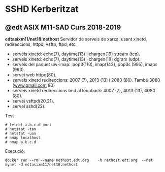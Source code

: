 # SSHD Kerberitzat
## @edt ASIX M11-SAD Curs 2018-2019

**edtasixm11/net18:nethost** Servidor de serveis de xarxa, usant xinetd, redireccions, httpd, 
  vsftp, ftpd, etc


 * serveis xinetd: echo(7), daytime(13) i chargen(19) stream (tcp).
 * serveis xinetd: echo(7), daytime(13) i chargen(19) dgram (udp).
 * serveis del paquet uw-imap: ipop3(110), imap(143), pop3s (995), imaps (993).
 * servei web httpd(80).
 * serveis xinetd redireccions: 2007 (7), 2013 (13) i 2080 (80). També 3080 (www.gmail.com 80)
 * serveis xinetd redireccions bnd al loopback: 4007 (7), 4013 (13), 4080 (80).
 * servei vsftpd(20,21).
 * servei sshd(22).
 
Test
```
# telnet a.b.c.d port
# netstat -tan
# netstat -uan
# nmap localhost
# nmap a.b.c.d
```

Execució:
```
docker run --rm --name nethost.edt.org    -h nethost.edt.org  --net mynet -d edtasixm11/net18:nethost
```
